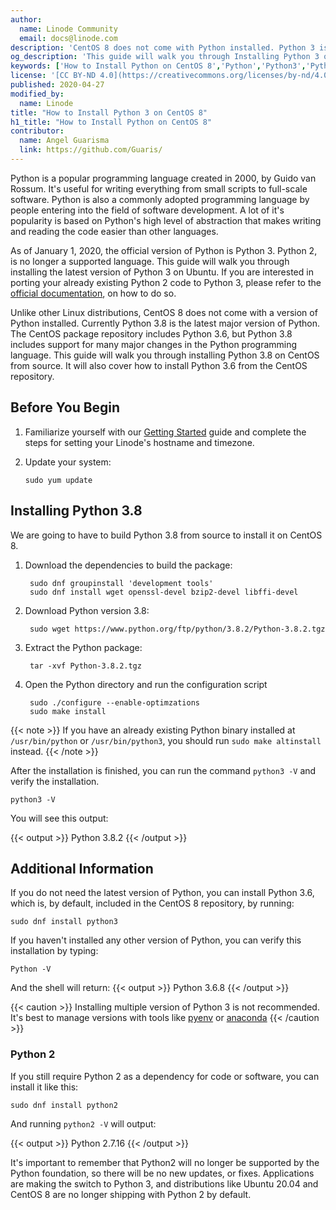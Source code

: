 ```yaml
---
author:
  name: Linode Community
  email: docs@linode.com
description: 'CentOS 8 does not come with Python installed. Python 3 is the only supported version of Python. This guide will walk you through installing Python 3.8, the latest major release of Python, from source. And Installing Python 3.6 on CentOS 8.'
og_description: 'This guide will walk you through Installing Python 3 on CentOS 8'
keywords: ['How to Install Python on CentOS 8','Python','Python3','Python 2 end of life']
license: '[CC BY-ND 4.0](https://creativecommons.org/licenses/by-nd/4.0)'
published: 2020-04-27
modified_by:
  name: Linode
title: "How to Install Python 3 on CentOS 8"
h1_title: "How to Install Python on CentOS 8"
contributor:
  name: Angel Guarisma
  link: https://github.com/Guaris/
---
```


Python is a popular programming language created in 2000, by Guido van Rossum. It's useful for writing everything from small scripts to full-scale software. Python is also a commonly adopted programming language by people entering into the field of software development. A lot of it's popularity is based on Python's high level of abstraction that makes writing and reading the code easier than other languages.

As of January 1, 2020, the official version of Python is Python 3. Python 2, is no longer a supported language. This guide will walk you through installing the latest version of Python 3 on Ubuntu. If you are interested in porting your already existing Python 2 code to Python 3, please refer to the [official documentation](https://docs.python.org/3/howto/pyporting.html), on how to do so.

Unlike other Linux distributions, CentOS 8 does not come with a version of Python installed. Currently Python 3.8 is the latest major version of Python. The CentOS package repository includes Python 3.6, but Python 3.8 includes support for many major changes in the Python programming language. This guide will walk you through installing Python 3.8 on CentOS from source. It will also cover how to install Python 3.6 from the CentOS repository.


## Before You Begin

1.  Familiarize yourself with our [Getting Started](/docs/getting-started/) guide and complete the steps for setting your Linode's hostname and timezone.

2.  Update your system:

        sudo yum update

## Installing Python 3.8

We are going to have to build Python 3.8 from source to install it on CentOS 8.

1. Download the dependencies to build the package:

        sudo dnf groupinstall 'development tools'
        sudo dnf install wget openssl-devel bzip2-devel libffi-devel

2. Download Python version 3.8:

        sudo wget https://www.python.org/ftp/python/3.8.2/Python-3.8.2.tgz

3. Extract the Python package:

        tar -xvf Python-3.8.2.tgz

4. Open the Python directory and run the configuration script

        sudo ./configure --enable-optimzations
        sudo make install


  {{< note >}}
If you have an already existing Python binary installed at `/usr/bin/python` or `/usr/bin/python3`, you should run `sudo make altinstall` instead.
{{< /note >}}

After the installation is finished, you can run the command `python3 -V` and verify the installation.

    python3 -V

You will see this output:

{{< output >}}
Python 3.8.2
{{< /output >}}



## Additional Information

If you do not need the latest version of Python, you can install Python 3.6, which is, by default, included in the CentOS 8 repository, by running:

    sudo dnf install python3

If you haven't installed any other version of Python, you can verify this installation by typing:

    Python -V

And the shell will return:
{{< output >}}
Python 3.6.8
{{< /output >}}


{{< caution >}}
Installing multiple version of Python 3 is not recommended. It's best to manage versions with tools like [pyenv](https://github.com/pyenv/pyenv) or [anaconda](https://www.anaconda.com/)
{{< /caution >}}

### Python 2

If you still require Python 2 as a dependency for code or software, you can install it like this:

    sudo dnf install python2

And running `python2 -V` will output:

{{< output >}}
Python 2.7.16
{{< /output >}}


It's important to remember that Python2 will no longer be supported by the Python foundation, so there will be no new updates, or fixes. Applications are making the switch to Python 3, and distributions like Ubuntu 20.04 and CentOS 8 are no longer shipping with Python 2 by default.


